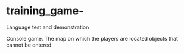 # training_game-
Language test and demonstration 

Console game. The map on which the players are located objects that cannot be entered 
